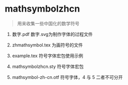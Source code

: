 # mathsymbolzhcn
> 用来收集一些中国化的数学符号

1. 数字.pdf 数字.svg为制作字体的过程文件

2. zhmathsymbol.tex 为画符号的文件

3. example.tex 符号字体宏包使用示例

4. mathsymbolzhcn.sty 符号字体宏包 
5. mathsymbol-zh-cn.otf 符号字体，4 与 5 二者不可分开
